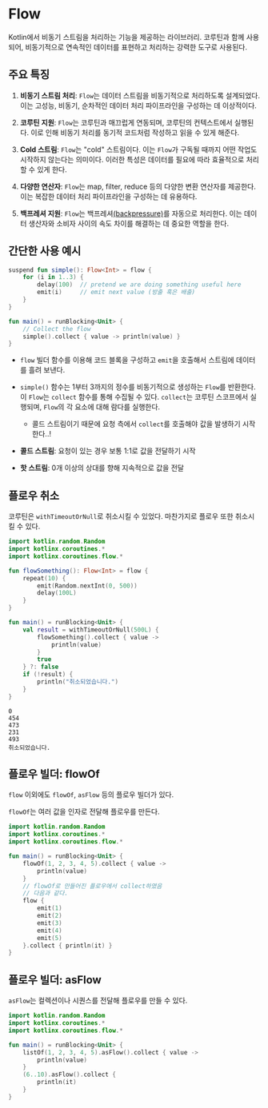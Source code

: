 # Flow

Kotlin에서 비동기 스트림을 처리하는 기능을 제공하는 라이브러리.
코루틴과 함께 사용되어, 비동기적으로 연속적인 데이터를 표현하고 처리하는 강력한 도구로 사용된다.

## 주요 특징

1. **비동기 스트림 처리**: `Flow`는 데이터 스트림을 비동기적으로 처리하도록 설계되었다. 이는 고성능, 비동기, 순차적인 데이터 처리 파이프라인을 구성하는 데 이상적이다.

2. **코루틴 지원**: `Flow`는 코루틴과 매끄럽게 연동되며, 코루틴의 컨텍스트에서 실행된다. 이로 인해 비동기 처리를 동기적 코드처럼 작성하고 읽을 수 있게 해준다.

3. **Cold 스트림**: `Flow`는 "cold" 스트림이다. 이는 `Flow`가 구독될 때까지 어떤 작업도 시작하지 않는다는 의미이다. 이러한 특성은 데이터를 필요에 따라 효율적으로 처리할 수 있게 한다.
4. **다양한 연산자**: `Flow`는 map, filter, reduce 등의 다양한 변환 연산자를 제공한다. 이는 복잡한 데이터 처리 파이프라인을 구성하는 데 유용하다.
5. **백프레셔 지원**: `Flow`는 백프레셔[(backpressure)](..%2F%EB%B0%B1%ED%94%84%EB%A0%88%EC%85%94.md)를 자동으로 처리한다. 이는 데이터 생산자와 소비자 사이의
   속도 차이를 해결하는 데 중요한 역할을 한다.

## 간단한 사용 예시

```kotlin
suspend fun simple(): Flow<Int> = flow {
    for (i in 1..3) {
        delay(100)  // pretend we are doing something useful here
        emit(i)     // emit next value (방출 혹은 배출)
    }
}

fun main() = runBlocking<Unit> {
    // Collect the flow
    simple().collect { value -> println(value) }
}
```

- `flow` 빌더 함수를 이용해 코드 블록을 구성하고 `emit`을 호출해서 스트림에 데이터를 흘려 보낸다.
- `simple()` 함수는 1부터 3까지의 정수를 비동기적으로 생성하는 `Flow`를 반환한다. 이 `Flow`는 `collect` 함수를 통해 수집될 수 있다. `collect`는 코루틴 스코프에서
  실행되며, `Flow`의 각 요소에 대해 람다를 실행한다.
    - 콜드 스트림이기 때문에 요청 측에서 `collect`를 호출해야 값을 발생하기 시작한다..!

- **콜드 스트림**: 요청이 있는 경우 보통 1:1로 값을 전달하기 시작
- **핫 스트림**: 0개 이상의 상대를 향해 지속적으로 값을 전달

## 플로우 취소

코루틴은 `withTimeoutOrNull`로 취소시킬 수 있었다. 마찬가지로 플로우 또한 취소시킬 수 있다.

```kotlin
import kotlin.random.Random
import kotlinx.coroutines.*
import kotlinx.coroutines.flow.*

fun flowSomething(): Flow<Int> = flow {
    repeat(10) {
        emit(Random.nextInt(0, 500))
        delay(100L)
    }
}

fun main() = runBlocking<Unit> {
    val result = withTimeoutOrNull(500L) {
        flowSomething().collect { value ->
            println(value)
        }
        true
    } ?: false
    if (!result) {
        println("취소되었습니다.")
    }
}
```

```
0
454
473
231
493
취소되었습니다.
```

## 플로우 빌더: flowOf

`flow` 이외에도 `flowOf`, `asFlow` 등의 플로우 빌더가 있다.

`flowOf`는 여러 값을 인자로 전달해 플로우를 만든다.

```kotlin
import kotlin.random.Random
import kotlinx.coroutines.*
import kotlinx.coroutines.flow.*

fun main() = runBlocking<Unit> {
    flowOf(1, 2, 3, 4, 5).collect { value ->
        println(value)
    }
    // flowOf로 만들어진 플로우에서 collect하였음
    // 다음과 같다.
    flow {
        emit(1)
        emit(2)
        emit(3)
        emit(4)
        emit(5)
    }.collect { println(it) }
}
```

## 플로우 빌더: asFlow

`asFlow`는 컬렉션이나 시퀀스를 전달해 플로우를 만들 수 있다.

```kotlin
import kotlin.random.Random
import kotlinx.coroutines.*
import kotlinx.coroutines.flow.*

fun main() = runBlocking<Unit> {
    listOf(1, 2, 3, 4, 5).asFlow().collect { value ->
        println(value)
    }
    (6..10).asFlow().collect {
        println(it)
    }
}
```